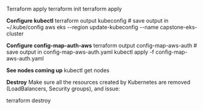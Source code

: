 Terraform apply
terraform init
terraform apply


**Configure kubectl**
terraform output kubeconfig # save output in ~/.kube/config
aws eks --region <region> update-kubeconfig --name capstone-eks-cluster

**Configure config-map-auth-aws**
terraform output config-map-aws-auth # save output in config-map-aws-auth.yaml
kubectl apply -f config-map-aws-auth.yaml


**See nodes coming up**
kubectl get nodes

**Destroy**
Make sure all the resources created by Kubernetes are removed (LoadBalancers, Security groups), and issue:

terraform destroy